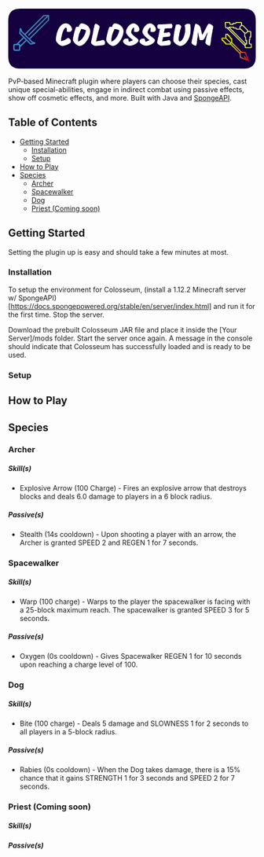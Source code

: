 ![LOGO](/logo.png?raw=true "logo")

PvP-based Minecraft plugin where players can choose their species, cast unique special-abilities, engage in indirect combat using passive effects, show off cosmetic effects, and more. Built with Java and [SpongeAPI](https://www.spongepowered.org/).

## Table of Contents

- [Getting Started](#getting-started)
  - [Installation](#installation)
  - [Setup](#setup)
- [How to Play](#how-to-play)
- [Species](#species)
  - [Archer](#archer)
  - [Spacewalker](#spacewalker)
  - [Dog](#dog)
  - [Priest (Coming soon)](#priest-coming-soon)
  
## Getting Started
Setting the plugin up is easy and should take a few minutes at most.

### Installation

To setup the environment for Colosseum, (install a 1.12.2 Minecraft server w/ SpongeAPI)[https://docs.spongepowered.org/stable/en/server/index.html] and run it for the first time. Stop the server.

Download the prebuilt Colosseum JAR file and place it inside the [Your Server]/mods folder. Start the server once again. A message in the console should indicate that Colosseum has successfully loaded and is ready to be used.

### Setup

## How to Play

## Species

### Archer
##### Skill(s)
* Explosive Arrow (100 Charge) - Fires an explosive arrow that destroys blocks and deals 6.0 damage to players in a 6 block radius.
##### Passive(s)
* Stealth (14s cooldown) - Upon shooting a player with an arrow, the Archer is granted SPEED 2 and REGEN 1 for 7 seconds.

### Spacewalker
##### Skill(s)
* Warp (100 charge) - Warps to the player the spacewalker is facing with a 25-block maximum reach. The spacewalker is granted SPEED 3 for 5 seconds.
##### Passive(s)
* Oxygen (0s cooldown) - Gives Spacewalker REGEN 1 for 10 seconds upon reaching a charge level of 100.


### Dog
##### Skill(s)
* Bite (100 charge) - Deals 5 damage and SLOWNESS 1 for 2 seconds to all players in a 5-block radius.
##### Passive(s)
* Rabies (0s cooldown) - When the Dog takes damage, there is a 15% chance that it gains STRENGTH 1 for 3 seconds and SPEED 2 for 7 seconds.

### Priest (Coming soon)
##### Skill(s)
##### Passive(s)
